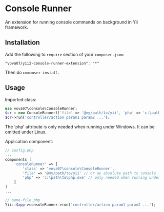 Console Runner
==============

An extension for running console commands on background in Yii framework.

Installation
------------

Add the following to `require` section of your `composer.json`:

```
"vova07/yii2-console-runner-extension": "*"
```

Then do `composer install`.

Usage
-----

Imported class:

```php
use vova07\console\ConsoleRunner;
$cr = new ConsoleRunner(['file' => '@my/path/to/yii', 'php' => 'c:\path\to\php.exe']);
$cr->run('controller/action param1 param2 ...');
```
The 'php' attribute is only needed when running under Windows. It can be omitted under Linux.

Application component:

```php
// config.php
...
components [
    'consoleRunner' => [
        'class' => 'vova07\console\ConsoleRunner',
        'file' => '@my/path/to/yii' // or an absolute path to console file
		'php' => 'c:\path\to\php.exe' // only needed when running under Windows
    ]
]
...

// some-file.php
Yii::$app->consoleRunner->run('controller/action param1 param2 ...');
```